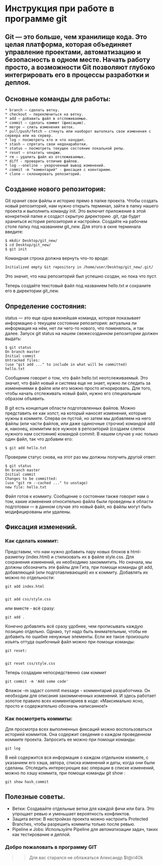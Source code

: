 # Инструкция при работе в программе git

## Git — это больше, чем хранилище кода. Это целая платформа, которая объединяет управление проектами, автоматизацию и безопасность в одном месте. Начать работу просто, а возможности Git позволяют глубоко интегрировать его в процессы разработки и деплоя.  

## Основные команды для работы:

```
* branch — сделать ветку.
* checkout — переключиться на ветку.
* add — добавить файл в отслеживаемые.
* commit — сделать коммит (фиксацию).
* merge — слить изменения веток.
* pull/push/fetch — стянуть или наоборот вытолкать свои изменения с сервера или на сервер.
* log — посмотреть кто и что начудил.
* stash — спрятать свои недонаработки.
* status — посмотреть текущее состояние локальной репы.
* reset — откатить ченджи.
* rm — удалить файл из отслеживаемых.
* diff - проверить отличие файлов.
* log --oneline - укороченный вывод изменений.
* commit -m "коментарий" - фиксация с коентарием.
* clone — склонировать репозиторий.
```

## Создание нового репозитория:

Git хранит свои файлы и историю прямо в папке проекта. Чтобы создать новый репозиторий, нам нужно открыть терминал, зайти в папку нашего проекта и выполнить команду init. Это включит приложение в этой конкретной папке и создаст скрытую директорию .git, где будет храниться история репозитория и настройки.
Создайте на рабочем столе папку под названием git_new. Для этого в окне терминала введите:
```
$ mkdir Desktop/git_new/
$ cd Desktop/git_new/
$ git init
```
Командная строка должна вернуть что-то вроде:
```
Initialized empty Git repository in /home/user/Desktop/git_new/.git/
```
Это значит, что наш репозиторий был успешно создан, но пока что пуст.

Теперь создайте текстовый файл под названием hello.txt и сохраните его в директории git_new.

## Определение состояния:

status — это еще одна важнейшая команда, которая показывает информацию о текущем состоянии репозитория: актуальна ли информация на нём, нет ли чего-то нового, что поменялось, и так далее. Запуск git status на нашем свежесозданном репозитории должен выдать:
```
$ git status
On branch master
Initial commit
Untracked files:
(use "git add ..." to include in what will be committed)
hello.txt
```
Сообщение говорит о том, что файл hello.txt неотслеживаемый. Это значит, что файл новый и система еще не знает, нужно ли следить за изменениями в файле или его можно просто игнорировать. Для того, чтобы начать отслеживать новый файл, нужно его специальным образом объявить.

В git есть концепция области подготовленных файлов. Можно представить ее как холст, на который наносят изменения, которые нужны в коммите. Сперва он пустой, но затем мы добавляем на него файлы (или части файлов, или даже одиночные строчки) командой add и, наконец, коммитим все нужное в репозиторий (создаем слепок нужного нам состояния) командой commit.
В нашем случае у нас только один файл, так что добавим его:
```
$ git add hello.txt
```
Проверим статус снова, на этот раз мы должны получить другой ответ:
```
$ git status
On branch master
Initial commit
Changes to be committed:
(use "git rm --cached ..." to unstage)
new file: hello.txt
```
Файл готов к коммиту. Сообщение о состоянии также говорит нам о том, какие изменения относительно файла были проведены в области подготовки — в данном случае это новый файл, но файлы могут быть модифицированы или удалены.

## Фиксация изменений.

### Как сделать коммит:

Представим, что нам нужно добавить пару новых блоков в html-разметку (index.html) и стилизовать их в файле style.css. Для сохранения изменений, их необходимо закоммитить. Но сначала, мы должны обозначить эти файлы для Гита, при помощи команды git add, добавляющей (или подготавливающей) их к коммиту. Добавлять их можно по отдельности:
```
git add index.html


git add css/style.css
```
или вместе - всё сразу:
```
git add .
```
Конечно добавлять всё сразу удобнее, чем прописывать каждую позицию отдельно. Однако, тут надо быть внимательным, чтобы не добавить по ошибке ненужные элементы. Если же такое произошло изъять оттуда ошибочный файл можно при помощи команды:
```
git reset:


git reset css/style.css
```
Теперь создадим непосредственно сам коммит
```
git commit -m 'Add some code'
```
Флажок -m задаст commit message - комментарий разработчика. Он необходим для описания закоммиченных изменений. И здесь работает золотое правило всех комментариев в коде: «Максимально ясно, просто и содержательно обозначь написанное!»

### Как посмотреть коммиты:

Для просмотра всеx выполненных фиксаций можно воспользоваться историей коммитов. Она содержит сведения о каждом проведенном коммите проекта. Запросить ее можно при помощи команды:
```
git log
```
В ней содержится вся информация о каждом отдельном коммите, с указанием его хэша, автора, списка изменений и даты, когда они были сделаны. Отследить интересующие вас операции в списке изменений, можно по хэшу коммита, при помощи команды git show :
```
git show hash_commit
```

## Полезные советы.

* Ветки: Создавайте отдельные ветки для каждой фичи или бага. Это упрощает ревью и уменьшает вероятность конфликтов.
* Защита веток: В настройках проекта можно настроить Protected Branches, чтобы разрешить коммиты только после ревью.
* Pipeline и Jobs: Используйте Pipeline для автоматизации задач, таких как тестирование и деплой.

### Добро пожаловать в программу GIT
>> Для вас старался не облажаться Александр  $t@ri4Ok
